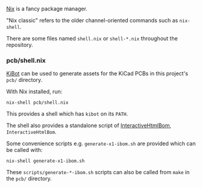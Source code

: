 [Nix](https://nixos.org/) is a fancy package manager.

"Nix classic" refers to the older channel-oriented commands such as
`nix-shell`.

There are some files named `shell.nix` or `shell-*.nix` throughout the repository.

### pcb/shell.nix

[KiBot](https://github.com/INTI-CMNB/KiBot) can be used to generate
assets for the KiCad PCBs in this project's `pcb/` directory.

With Nix installed, run:

```
nix-shell pcb/shell.nix
```

This provides a shell which has `kibot` on its `PATH`.

The shell also provides a standalone script of
[InteractiveHtmlBom](https://github.com/openscopeproject/InteractiveHtmlBom),
`InteractiveHtmlBom`.

Some convenience scripts e.g. `generate-x1-ibom.sh` are provided which can
be called with:

```
nix-shell generate-x1-ibom.sh
```

These `scripts/generate-*-ibom.sh` scripts can also be called from `make` in the `pcb/` directory.
